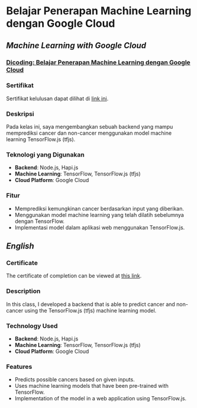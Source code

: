 # Belajar Penerapan Machine Learning dengan Google Cloud 
## _Machine Learning with Google Cloud_

### [Dicoding: Belajar Penerapan Machine Learning dengan Google Cloud](https://www.dicoding.com/academies/658)
### Sertifikat
Sertifikat kelulusan dapat dilihat di [link ini](https://www.dicoding.com/certificates/JLX1728E2X72).

### Deskripsi
Pada kelas ini, saya mengembangkan sebuah backend yang mampu memprediksi cancer dan non-cancer menggunakan model machine learning TensorFlow.js (tfjs).

### Teknologi yang Digunakan
- **Backend**: Node.js, Hapi.js
- **Machine Learning**: TensorFlow, TensorFlow.js (tfjs)
- **Cloud Platform**: Google Cloud

### Fitur
- Memprediksi kemungkinan cancer berdasarkan input yang diberikan.
- Menggunakan model machine learning yang telah dilatih sebelumnya dengan TensorFlow.
- Implementasi model dalam aplikasi web menggunakan TensorFlow.js.

## _English_

### Certificate
The certificate of completion can be viewed at [this link](https://www.dicoding.com/certificates/JLX1728E2X72).

### Description
In this class, I developed a backend that is able to predict cancer and non-cancer using the TensorFlow.js (tfjs) machine learning model.

### Technology Used
- **Backend**: Node.js, Hapi.js
- **Machine Learning**: TensorFlow, TensorFlow.js (tfjs)
- **Cloud Platform**: Google Cloud

### Features
- Predicts possible cancers based on given inputs.
- Uses machine learning models that have been pre-trained with TensorFlow.
- Implementation of the model in a web application using TensorFlow.js.
